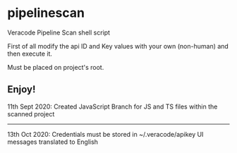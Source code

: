 # pipelinescan
Veracode Pipeline Scan shell script

First of all modify the api ID and Key values with your own (non-human) and then execute it.

Must be placed on project's root.

Enjoy!
----------------
11th Sept 2020:
Created JavaScript Branch for JS and TS files within the scanned project

----------------
13th Oct 2020:
Credentials must be stored in ~/.veracode/apikey
UI messages translated to English
